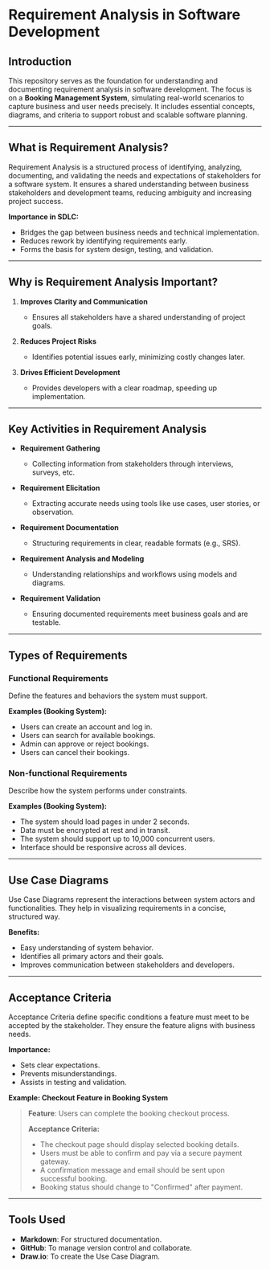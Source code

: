 # Requirement Analysis in Software Development

## Introduction

This repository serves as the foundation for understanding and documenting requirement analysis in software development. The focus is on a **Booking Management System**, simulating real-world scenarios to capture business and user needs precisely. It includes essential concepts, diagrams, and criteria to support robust and scalable software planning.

---

## What is Requirement Analysis?

Requirement Analysis is a structured process of identifying, analyzing, documenting, and validating the needs and expectations of stakeholders for a software system. It ensures a shared understanding between business stakeholders and development teams, reducing ambiguity and increasing project success.

**Importance in SDLC:**
- Bridges the gap between business needs and technical implementation.
- Reduces rework by identifying requirements early.
- Forms the basis for system design, testing, and validation.

---

## Why is Requirement Analysis Important?

1. **Improves Clarity and Communication**
   - Ensures all stakeholders have a shared understanding of project goals.

2. **Reduces Project Risks**
   - Identifies potential issues early, minimizing costly changes later.

3. **Drives Efficient Development**
   - Provides developers with a clear roadmap, speeding up implementation.

---

## Key Activities in Requirement Analysis

- **Requirement Gathering**
  - Collecting information from stakeholders through interviews, surveys, etc.

- **Requirement Elicitation**
  - Extracting accurate needs using tools like use cases, user stories, or observation.

- **Requirement Documentation**
  - Structuring requirements in clear, readable formats (e.g., SRS).

- **Requirement Analysis and Modeling**
  - Understanding relationships and workflows using models and diagrams.

- **Requirement Validation**
  - Ensuring documented requirements meet business goals and are testable.

---

## Types of Requirements

### Functional Requirements
Define the features and behaviors the system must support.

**Examples (Booking System):**
- Users can create an account and log in.
- Users can search for available bookings.
- Admin can approve or reject bookings.
- Users can cancel their bookings.

### Non-functional Requirements
Describe how the system performs under constraints.

**Examples (Booking System):**
- The system should load pages in under 2 seconds.
- Data must be encrypted at rest and in transit.
- The system should support up to 10,000 concurrent users.
- Interface should be responsive across all devices.

---

## Use Case Diagrams

Use Case Diagrams represent the interactions between system actors and functionalities. They help in visualizing requirements in a concise, structured way.

**Benefits:**
- Easy understanding of system behavior.
- Identifies all primary actors and their goals.
- Improves communication between stakeholders and developers.

---

##  Acceptance Criteria

Acceptance Criteria define specific conditions a feature must meet to be accepted by the stakeholder. They ensure the feature aligns with business needs.

**Importance:**
- Sets clear expectations.
- Prevents misunderstandings.
- Assists in testing and validation.

**Example: Checkout Feature in Booking System**

> **Feature**: Users can complete the booking checkout process.
>
> **Acceptance Criteria:**
> - The checkout page should display selected booking details.
> - Users must be able to confirm and pay via a secure payment gateway.
> - A confirmation message and email should be sent upon successful booking.
> - Booking status should change to "Confirmed" after payment.

---

## Tools Used

- **Markdown**: For structured documentation.
- **GitHub**: To manage version control and collaborate.
- **Draw.io**: To create the Use Case Diagram.





